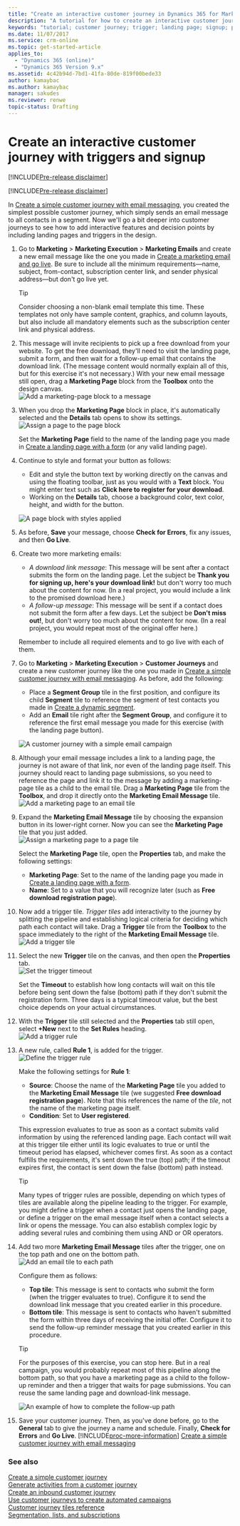 ```yaml
---
title: "Create an interactive customer journey in Dynamics 365 for Marketing | Microsoft Docs"
description: "A tutorial for how to create an interactive customer journey featuring signups and triggers in Dynamics 365 for Marketing"
keywords: "tutorial; customer journey; trigger; landing page; signup; page"
ms.date: 11/07/2017
ms.service: crm-online
ms.topic: get-started-article
applies_to:
  - "Dynamics 365 (online)"
  - "Dynamics 365 Version 9.x"
ms.assetid: 4c42b94d-7bd1-41fa-80de-819f00bede33
author: kamaybac
ms.author: kamaybac
manager: sakudes
ms.reviewer: renwe
topic-status: Drafting
---
```


# Create an interactive customer journey with triggers and signup

[!INCLUDE[Pre-release disclaimer](../includes/cc_applies_to_update_9_0_0.md.md)]

[!INCLUDE[Pre-release disclaimer](../includes/cc-beta-prerelease-disclaimer.md)]

In [Create a simple customer journey with email messaging](create-simple-customer-journey.md), you created the simplest possible customer journey, which simply sends an email message to all contacts in a segment. Now we'll go a bit deeper into customer journeys to see how to add interactive features and decision points by including landing pages and triggers in the design.

1. Go to **Marketing** &gt; **Marketing Execution** &gt; **Marketing Emails** and create a new email message like the one you made in [Create a marketing email and go live](create-marketing-email.md). Be sure to include all the minimum requirements&mdash;name, subject, from-contact, subscription center link, and sender physical address—but don't go live yet.

    > [!TIP]
    > Consider choosing a non-blank email template this time. These templates not only have sample content, graphics, and column layouts, but also include all mandatory elements such as the subscription center link and physical address.

1. This message will invite recipients to pick up a free download from your website. To get the free download, they'll need to visit the landing page, submit a form, and then wait for a follow-up email that contains the download link. (The message content would normally explain all of this, but for this exercise it's not necessary.) With your new email message still open, drag a **Marketing Page** block from the **Toolbox** onto the design canvas.  
    ![Add a marketing-page block to a message](media/email-add-page-block.png "Add a Marketing Page block to a message")

1. When you drop the **Marketing Page** block in place, it's automatically selected and the **Details** tab opens to show its settings.  
    ![Assign a page to the page block](media/email-page-block-properties.png "Assign a page to the page block")

    Set the **Marketing Page** field to the name of the landing page you made in [Create a landing page with a form](create-landing-page.md) (or any valid landing page).  

1. Continue to style and format your button as follows:
    - Edit and style the button text by working directly on the canvas and using the floating toolbar, just as you would with a **Text** block. You might enter text such as **Click here to register for your download**.
    - Working on the **Details** tab, choose a background color, text color, height, and width for the button.

    ![A page block with styles applied](media/email-page-block-styled.png "A page block with styles applied")

1. As before, **Save** your message, choose **Check for Errors**, fix any issues, and then **Go Live**.

1. Create two more marketing emails:
    - *A download link message*: This message will be sent after a contact submits the form on the landing page. Let the subject be **Thank you for signing up, here's your download link!** but don't worry too much about the content for now. (In a real project, you would include a link to the promised download here.)
    - *A follow-up message*: This message will be sent if a contact does not submit the form after a few days. Let the subject be **Don't miss out!**, but don't worry too much about the content for now. (In a real project, you would repeat most of the original offer here.)

    Remember to include all required elements and to go live with each of them.

1. Go to **Marketing** &gt; **Marketing Execution** &gt; **Customer Journeys** and create a new customer journey like the one you made in [Create a simple customer journey with email messaging](create-simple-customer-journey.md). As before, add the following:
    - Place a **Segment Group** tile in the first position, and configure its child **Segment** tile to reference the segment of test contacts you made in [Create a dynamic segment](create-segment.md).
    - Add an **Email** tile right after the **Segment Group**, and configure it to reference the first email message you made for this exercise (with the landing page button).

    ![A customer journey with a simple email campaign](media/journey-email-only.png "A customer journey with a simple email campaign")  

1. Although your email message includes a link to a landing page, the journey is not aware of that link, nor even of the landing page itself. This journey should react to landing page submissions, so you need to reference the page and link it to the message by adding a marketing-page tile as a child to the email tile. Drag a **Marketing Page** tile from the **Toolbox**, and drop it directly onto the **Marketing Email Message** tile.  
    ![Add a marketing page to an email tile](media/journey-add-page.png "Add a marketing page to an email tile")

1. Expand the **Marketing Email Message** tile by choosing the expansion button in its lower-right corner. Now you can see the **Marketing Page** tile that you just added.  
    ![Assign a marketing page to a page tile](media/journey-page-properties.png "Assign a marketing page to a page tile")

    Select the **Marketing Page** tile, open the **Properties** tab, and make the following settings:
    - **Marketing Page**: Set to the name of the landing page you made in [Create a landing page with a form](create-landing-page.md).  
    - **Name**: Set to a value that you will recognize later (such as **Free download registration page**).

1. Now add a trigger tile. *Trigger tiles* add interactivity to the journey by splitting the pipeline and establishing logical criteria for deciding which path each contact will take. Drag a **Trigger** tile from the **Toolbox** to the space immediately to the right of the **Marketing Email Message** tile.  
    ![Add a trigger tile](media/journey-add-trigger-tile.png "Add a trigger tile")

1. Select the new **Trigger** tile on the canvas, and then open the **Properties** tab.  
    ![Set the trigger timeout](media/journey-trigger-timeout.png "Set the trigger timeout")

    Set the **Timeout** to establish how long contacts will wait on this tile before being sent down the false (bottom) path if they don't submit the registration form. Three days is a typical timeout value, but the best choice depends on your actual circumstances.

1. With the **Trigger** tile still selected and the **Properties** tab still open, select **+New** next to the **Set Rules** heading.  
    ![Add a trigger rule](media/journey-trigger-rule-add.png "Add a trigger rule")  

1. A new rule, called **Rule 1**, is added for the trigger.  
    ![Define the trigger rule](media/journey-trigger-rule-define.png "Define the trigger rule")

    Make the following settings for **Rule 1**:
    - **Source**: Choose the name of the **Marketing Page** tile you added to the **Marketing Email Message** tile (we suggested **Free download registration page**). Note that this references the name of the *tile*, not the name of the marketing page itself.
    - **Condition**: Set to **User registered**.

    This expression evaluates to true as soon as a contact submits valid information by using the referenced landing page. Each contact will wait at this trigger tile either until its logic evaluates to true or until the timeout period has elapsed, whichever comes first. As soon as a contact fulfills the requirements, it's sent down the true (top) path; if the timeout expires first, the contact is sent down the false (bottom) path instead.

    > [!TIP]
    > Many types of trigger rules are possible, depending on which types of tiles are available along the pipeline leading to the trigger. For example, you might define a trigger when a contact just opens the landing page, or define a trigger on the email message itself when a contact selects a link or opens the message. You can also establish complex logic by adding several rules and combining them using AND or OR operators.

1. Add two more **Marketing Email Message** tiles after the trigger, one on the top path and one on the bottom path.  
    ![Add an email tile to each path](media/journey-trigger-paths.png "Add an email tile to each path")  

    Configure them as follows:
    - **Top tile**: This message is sent to contacts who submit the form (when the trigger evaluates to true). Configure it to send the download link message that you created earlier in this procedure.
    - **Bottom tile**: This message is sent to contacts who haven't submitted the form within three days of receiving the initial offer. Configure it to send the follow-up reminder message that you created earlier in this procedure.

    > [!TIP]
    > For the purposes of this exercise, you can stop here. But in a real campaign, you would probably repeat most of this pipeline along the bottom path, so that you have a marketing page as a child to the follow-up reminder and then a trigger that waits for page submissions. You can reuse the same landing page and download-link message.
    > 
    > ![An example of how to complete the follow-up path](media/journey-trigger-example.png "An example of how to complete the follow-up path")

1. Save your customer journey. Then, as you've done before, go to the **General** tab to give the journey a name and schedule. Finally, **Check for Errors** and **Go Live**. [!INCLUDE[proc-more-information](../includes/proc-more-information.md)] [Create a simple customer journey with email messaging](create-simple-customer-journey.md)

### See also

[Create a simple customer journey](create-simple-customer-journey.md)  
[Generate activities from a customer journey](generate-activities-from-customer-journey.md)  
[Create an inbound customer journey](create-inbound-customer-journey.md)  
[Use customer journeys to create automated campaigns](customer-journeys-create-automated-campaigns.md)  
[Customer journey tiles reference](customer-journey-tiles-reference.md)  
[Segmentation, lists, and subscriptions](segmentation-lists-subscriptions.md)